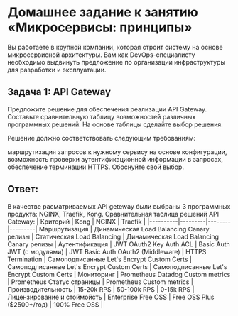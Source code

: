 # Домашнее задание к занятию «Микросервисы: принципы»
Вы работаете в крупной компании, которая строит систему на основе микросервисной архитектуры. Вам как DevOps-специалисту необходимо выдвинуть предложение по организации инфраструктуры для разработки и эксплуатации.

## Задача 1: API Gateway
Предложите решение для обеспечения реализации API Gateway. Составьте сравнительную таблицу возможностей различных программных решений. На основе таблицы сделайте выбор решения.

Решение должно соответствовать следующим требованиям:

маршрутизация запросов к нужному сервису на основе конфигурации,
возможность проверки аутентификационной информации в запросах,
обеспечение терминации HTTPS.
Обоснуйте свой выбор.

## Ответ:
В качестве расматриваемых API geteway были выбраны 3 программных продукта: NGINX, Traefik, Kong.
Сравнительная таблица решений API Gateway:
| Критерий | Kong |	NGINX |	Traefik |
|----------|---------|--------|---------|
Маршрутизация       | Динамическая  Load Balancing  Canary релизы |  Статическая  Load  Balancing | Динамическая  Load Balancing  Canary релизы |
Аутентификация      | JWT  OAuth2  Key Auth  ACL  | Basic Auth  JWT (с модулями) | JWT  Basic Auth  OAuth2 (Middleware)  |
HTTPS Termination   | Самоподписанные  Let's Encrypt  Custom Certs  | Самоподписанные  Let's Encrypt  Custom Certs  | Самоподписанные  Let's Encrypt  Custom Certs  |
Мониторинг          | Prometheus  Datadog  Custom metrics  | Prometheus  Статус страницы  | Prometheus  Custom metrics  |
Производительность  | 15-20k RPS | 50-100k RPS | 0-15k RPS |
Лицензирование и стоймойсть  | Enterprise  Free OSS  | Free OSS  Plus ($2500+/год)  | 100% Free OSS |
